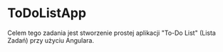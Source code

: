 # ToDoListApp
Celem tego zadania jest stworzenie prostej aplikacji "To-Do List" (Lista Zadań) przy użyciu Angulara.
